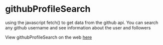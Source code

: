 # githubProfileSearch
using the javascript fetch() to get data from the github api. 
You can search any github username and see information about the user and followers

View githubProfileSearch on the web [here](https://bukolabisuga.github.io/githubProfileSearch/)
